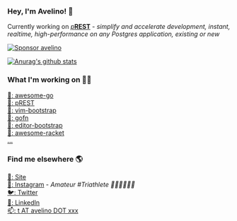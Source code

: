 ### Hey, I'm Avelino! 👋

Currently working on [_p_**REST**](https://github.com/prest/prest) - _simplify and accelerate development, instant, realtime, high-performance on any Postgres application, existing or new_

[![Sponsor avelino](https://user-images.githubusercontent.com/31996/90784634-dc4b7480-e2d7-11ea-94b0-48754ff3afb1.png)](https://github.com/sponsors/avelino)

[![Anurag's github stats](https://github-readme-stats.vercel.app/api?username=avelino)](https://github.com/avelino)

### What I'm working on 👨‍💻

[🐨: awesome-go](https://github.com/avelino/awesome-go) <br>
[🐘: pREST](https://github.com/prest/prest) <br>
[📝: vim-bootstrap](https://vim-bootstrap.com) <br>
[🐙: gofn](https://github.com/gofn/gofn) <br>
[📝: editor-bootstrap](https://github.com/editor-bootstrap) <br>
[🏸: awesome-racket](https://github.com/avelino/awesome-racket) <br>
[...](https://github.com/avelino)

### Find me elsewhere 🌎

[🚀: Site](https://avelino.run) <br>
[📸: Instagram](https://instagram.com/avelinorun) - _Amateur #Triathlete 🏊‍♂️🚴‍♂️🏃‍♂️_ <br>
[🐦: Twitter](https://twitter.com/avelinorun) <br>
[💼: LinkedIn](https://www.linkedin.com/in/avelinorun) <br>
[📫: t AT avelino DOT xxx](mailto:t@avelino.xxx)
